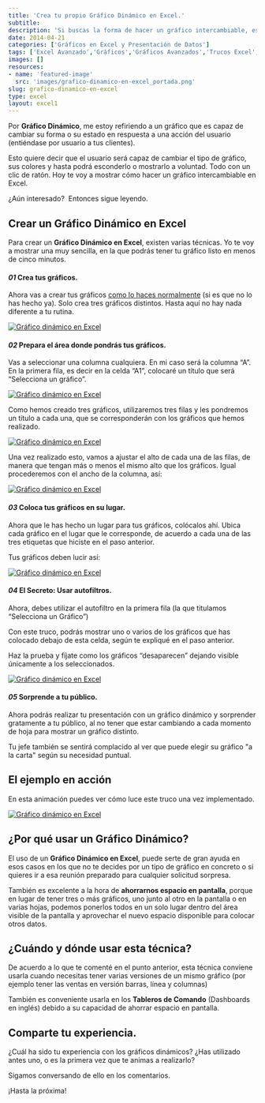 ```yaml
---
title: 'Crea tu propio Gráfico Dinámico en Excel.'
subtitle: 
description: 'Si buscas la forma de hacer un gráfico intercambiable, este sencillo Gráfico Dinámico en Excel puede ser lo que andas buscando.'
date: 2014-04-21
categories: ['Gráficos en Excel y Presentación de Datos']
tags: ['Excel Avanzado','Gráficos','Gráficos Avanzados','Trucos Excel','🤖 Automatización con Excel']
images: []
resources: 
- name: 'featured-image'
  src: 'images/grafico-dinamico-en-excel_portada.png'
slug: grafico-dinamico-en-excel
type: excel
layout: excel1
---
```


Por **Gráfico Dinámico**, me estoy refiriendo a un gráfico que es capaz de cambiar su forma o su estado en respuesta a una acción del usuario (entiéndase por usuario a tus clientes).

Esto quiere decir que el usuario será capaz de cambiar el tipo de gráfico, sus colores y hasta podrá esconderlo o mostrarlo a voluntad. Todo con un clic de ratón. Hoy te voy a mostrar cómo hacer un gráfico intercambiable en Excel.

¿Aún interesado?  Entonces sigue leyendo.

## Crear un Gráfico Dinámico en Excel

Para crear un **Gráfico Dinámico en Excel**, existen varias técnicas. Yo te voy a mostrar una muy sencilla, en la que podrás tener tu gráfico listo en menos de cinco minutos.

#### _01_ Crea tus gráficos.

Ahora vas a crear tus gráficos [como lo haces normalmente](http://raymundoycaza.com/aprendiendo-excel/como-crear-un-grafico-en-excel) (si es que no lo has hecho ya). Solo crea tres gráficos distintos. Hasta aquí no hay nada diferente a tu rutina.

[![Gráfico dinámico en Excel](images/gráfico-dinámico-en-excel-0000411.png "Gráfico dinámico en Excel")](http://raymundoycaza.com/wp-content/uploads/gráfico-dinámico-en-excel-0000411.png)

#### _02_ Prepara el área donde pondrás tus gráficos.

Vas a seleccionar una columna cualquiera. En mi caso será la columna “A”. En la primera fila, es decir en la celda “A1”, colocaré un título que será “Selecciona un gráfico”.

[![Gráfico dinámico en Excel](images/gráfico-dinámico-en-excel-0000401.png "Gráfico dinámico en Excel")](http://raymundoycaza.com/wp-content/uploads/gráfico-dinámico-en-excel-0000401.png)

Como hemos creado tres gráficos, utilizaremos tres filas y les pondremos un título a cada una, que se corresponderán con los gráficos que hemos realizado.

[![Gráfico dinámico en Excel](images/gráfico-dinámico-en-excel-0000421.png "Gráfico dinámico en Excel")](http://raymundoycaza.com/wp-content/uploads/gráfico-dinámico-en-excel-0000421.png)

Una vez realizado esto, vamos a ajustar el alto de cada una de las filas, de manera que tengan más o menos el mismo alto que los gráficos. Igual procederemos con el ancho de la columna, así:

[![Gráfico dinámico en Excel](images/gráfico-dinámico-en-excel-0000431.png "Gráfico dinámico en Excel")](http://raymundoycaza.com/wp-content/uploads/gráfico-dinámico-en-excel-0000431.png)

#### _03_ Coloca tus gráficos en su lugar.

Ahora que le has hecho un lugar para tus gráficos, colócalos ahí. Ubica cada gráfico en el lugar que le corresponde, de acuerdo a cada una de las tres etiquetas que hiciste en el paso anterior.

Tus gráficos deben lucir así:

[![Gráfico dinámico en Excel](images/gráfico-dinámico-en-excel-0000441.png "Gráfico dinámico en Excel")](http://raymundoycaza.com/wp-content/uploads/gráfico-dinámico-en-excel-0000441.png)

#### _04_ El Secreto: Usar autofiltros.

Ahora, debes utilizar el autofiltro en la primera fila (la que titulamos “Selecciona un Gráfico”)

Con este truco, podrás mostrar uno o varios de los gráficos que has colocado debajo de esta celda, según te expliqué en el paso anterior.

Haz la prueba y fíjate como los gráficos “desaparecen” dejando visible únicamente a los seleccionados.

[![Gráfico dinámico en Excel](images/gráfico-dinámico-en-excel-0000451.png "Gráfico dinámico en Excel")](http://raymundoycaza.com/wp-content/uploads/gráfico-dinámico-en-excel-0000451.png)

#### _05_ Sorprende a tu público.

Ahora podrás realizar tu presentación con un gráfico dinámico y sorprender gratamente a tu público, al no tener que estar cambiando a cada momento de hoja para mostrar un gráfico distinto.

Tu jefe también se sentirá complacido al ver que puede elegir su gráfico "a la carta" según su necesidad puntual.

## El ejemplo en acción

En esta animación puedes ver cómo luce este truco una vez implementado.

[![Gráfico dinámico en Excel](images/gráfico-dinámico-en-excel-0000461.gif "Gráfico dinámico en Excel")](http://raymundoycaza.com/wp-content/uploads/gráfico-dinámico-en-excel-0000461.gif)

## ¿Por qué usar un Gráfico Dinámico?

El uso de un **Gráfico Dinámico en Excel**, puede serte de gran ayuda en esos casos en los que no te decides por un tipo de gráfico en concreto o si quieres ir a esa reunión preparado para cualquier solicitud sorpresa.

También es excelente a la hora de **ahorrarnos espacio en pantalla**, porque en lugar de tener tres o más gráficos, uno junto al otro en la pantalla o en varias hojas, podemos ponerlos todos en un solo lugar dentro del área visible de la pantalla y aprovechar el nuevo espacio disponible para colocar otros datos.

## ¿Cuándo y dónde usar esta técnica?

De acuerdo a lo que te comenté en el punto anterior, esta técnica conviene usarla cuando necesitas tener varias versiones de un mismo gráfico (por ejemplo tener las ventas en versión barras, línea y columnas)

También es conveniente usarla en los **Tableros de Comando** (Dashboards en inglés) debido a su capacidad de ahorrar espacio en pantalla.

## Comparte tu experiencia.

¿Cuál ha sido tu experiencia con los gráficos dinámicos? ¿Has utilizado antes uno, o es la primera vez que te animas a realizarlo?

Sigamos conversando de ello en los comentarios.

¡Hasta la próxima!
